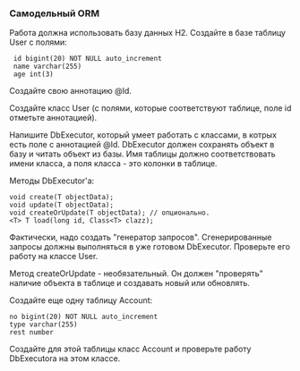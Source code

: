 ### Самодельный ORM

Работа должна использовать базу данных H2.
Создайте в базе таблицу User с полями:


     id bigint(20) NOT NULL auto_increment 
     name varchar(255) 
     age int(3)

Создайте свою аннотацию @Id.

Создайте класс User (с полями, которые соответствуют таблице, поле id отметьте аннотацией).

Напишите DbExecutor, который умеет работать с классами, в котрых есть поле с аннотацией @Id.
DbExecutor должен сохранять объект в базу и читать объект из базы.
Имя таблицы должно соответствовать имени класса, а поля класса - это колонки в таблице.

Методы DbExecutor'а:

    void create(T objectData);
    void update(T objectData);
    void createOrUpdate(T objectData); // опционально.
    <T> T load(long id, Class<T> clazz);

Фактически, надо создать "генератор запросов".
Сгенерированные запросы должны выполняться в уже готовом DbExecutor.
Проверьте его работу на классе User.

Метод createOrUpdate - необязательный.
Он должен "проверять" наличие объекта в таблице и создавать новый или обновлять.

Создайте еще одну таблицу Account:

    no bigint(20) NOT NULL auto_increment
    type varchar(255)
    rest number

Создайте для этой таблицы класс Account и проверьте работу DbExecutorа на этом классе.